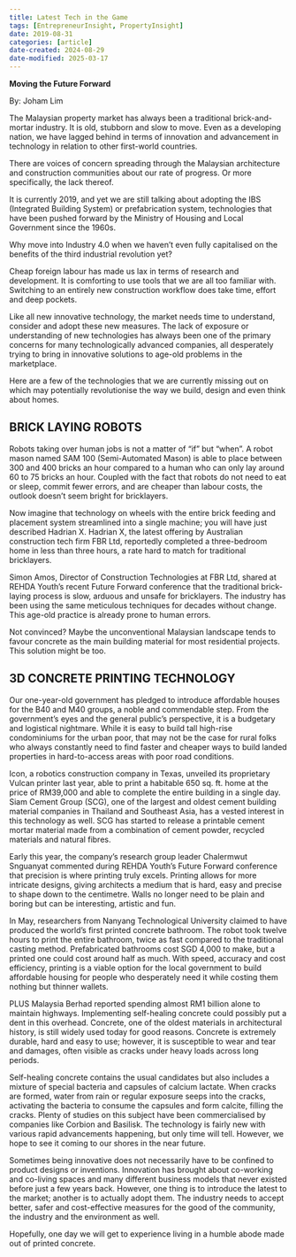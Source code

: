 ```yaml
---
title: Latest Tech in the Game
tags: [EntrepreneurInsight, PropertyInsight]
date: 2019-08-31
categories: [article]
date-created: 2024-08-29
date-modified: 2025-03-17
---
```


**Moving the Future Forward**

By: Joham Lim

The Malaysian property market has always been a traditional brick-and-mortar industry. It is old, stubborn and slow to move. Even as a developing nation, we have lagged behind in terms of innovation and advancement in technology in relation to other first-world countries.

There are voices of concern spreading through the Malaysian architecture and construction communities about our rate of progress. Or more specifically, the lack thereof.

It is currently 2019, and yet we are still talking about adopting the IBS (Integrated Building System) or prefabrication system, technologies that have been pushed forward by the Ministry of Housing and Local Government since the 1960s.

Why move into Industry 4.0 when we haven’t even fully capitalised on the benefits of the third industrial revolution yet?

Cheap foreign labour has made us lax in terms of research and development. It is comforting to use tools that we are all too familiar with. Switching to an entirely new construction workflow does take time, effort and deep pockets.

Like all new innovative technology, the market needs time to understand, consider and adopt these new measures. The lack of exposure or understanding of new technologies has always been one of the primary concerns for many technologically advanced companies, all desperately trying to bring in innovative solutions to age-old problems in the marketplace.

Here are a few of the technologies that we are currently missing out on which may potentially revolutionise the way we build, design and even think about homes.

## BRICK LAYING ROBOTS

Robots taking over human jobs is not a matter of “if” but “when”. A robot mason named SAM 100 (Semi-Automated Mason) is able to place between 300 and 400 bricks an hour compared to a human who can only lay around 60 to 75 bricks an hour. Coupled with the fact that robots do not need to eat or sleep, commit fewer errors, and are cheaper than labour costs, the outlook doesn’t seem bright for bricklayers.

Now imagine that technology on wheels with the entire brick feeding and placement system streamlined into a single machine; you will have just described Hadrian X. Hadrian X, the latest offering by Australian construction tech firm FBR Ltd, reportedly completed a three-bedroom home in less than three hours, a rate hard to match for traditional bricklayers.

Simon Amos, Director of Construction Technologies at FBR Ltd, shared at REHDA Youth’s recent Future Forward conference that the traditional brick-laying process is slow, arduous and unsafe for bricklayers. The industry has been using the same meticulous techniques for decades without change. This age-old practice is already prone to human errors.

Not convinced? Maybe the unconventional Malaysian landscape tends to favour concrete as the main building material for most residential projects. This solution might be too.

## 3D CONCRETE PRINTING TECHNOLOGY

Our one-year-old government has pledged to introduce affordable houses for the B40 and M40 groups, a noble and commendable step. From the government’s eyes and the general public’s perspective, it is a budgetary and logistical nightmare. While it is easy to build tall high-rise condominiums for the urban poor, that may not be the case for rural folks who always constantly need to find faster and cheaper ways to build landed properties in hard-to-access areas with poor road conditions.

Icon, a robotics construction company in Texas, unveiled its proprietary Vulcan printer last year, able to print a habitable 650 sq. ft. home at the price of RM39,000 and able to complete the entire building in a single day. Siam Cement Group (SCG), one of the largest and oldest cement building material companies in Thailand and Southeast Asia, has a vested interest in this technology as well. SCG has started to release a printable cement mortar material made from a combination of cement powder, recycled materials and natural fibres.

Early this year, the company’s research group leader Chalermwut Snguanyat commented during REHDA Youth’s Future Forward conference that precision is where printing truly excels. Printing allows for more intricate designs, giving architects a medium that is hard, easy and precise to shape down to the centimetre. Walls no longer need to be plain and boring but can be interesting, artistic and fun.

In May, researchers from Nanyang Technological University claimed to have produced the world’s first printed concrete bathroom. The robot took twelve hours to print the entire bathroom, twice as fast compared to the traditional casting method. Prefabricated bathrooms cost SGD 4,000 to make, but a printed one could cost around half as much. With speed, accuracy and cost efficiency, printing is a viable option for the local government to build affordable housing for people who desperately need it while costing them nothing but thinner wallets.

PLUS Malaysia Berhad reported spending almost RM1 billion alone to maintain highways. Implementing self-healing concrete could possibly put a dent in this overhead. Concrete, one of the oldest materials in architectural history, is still widely used today for good reasons. Concrete is extremely durable, hard and easy to use; however, it is susceptible to wear and tear and damages, often visible as cracks under heavy loads across long periods.

Self-healing concrete contains the usual candidates but also includes a mixture of special bacteria and capsules of calcium lactate. When cracks are formed, water from rain or regular exposure seeps into the cracks, activating the bacteria to consume the capsules and form calcite, filling the cracks. Plenty of studies on this subject have been commercialised by companies like Corbion and Basilisk. The technology is fairly new with various rapid advancements happening, but only time will tell. However, we hope to see it coming to our shores in the near future.

Sometimes being innovative does not necessarily have to be confined to product designs or inventions. Innovation has brought about co-working and co-living spaces and many different business models that never existed before just a few years back. However, one thing is to introduce the latest to the market; another is to actually adopt them. The industry needs to accept better, safer and cost-effective measures for the good of the community, the industry and the environment as well.

Hopefully, one day we will get to experience living in a humble abode made out of printed concrete.
